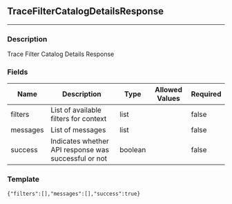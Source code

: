 ## TraceFilterCatalogDetailsResponse
---
### Description
Trace Filter Catalog Details Response
### Fields
| Name | Description | Type | Allowed Values | Required |
| ---- | ----------- | ---- | -------------- | -------- |
| filters | List of available filters for context | list |  | false |
| messages | List of messages | list |  | false |
| success | Indicates whether API response was successful or not | boolean |  | false |
### Template
```
{"filters":[],"messages":[],"success":true}
```

